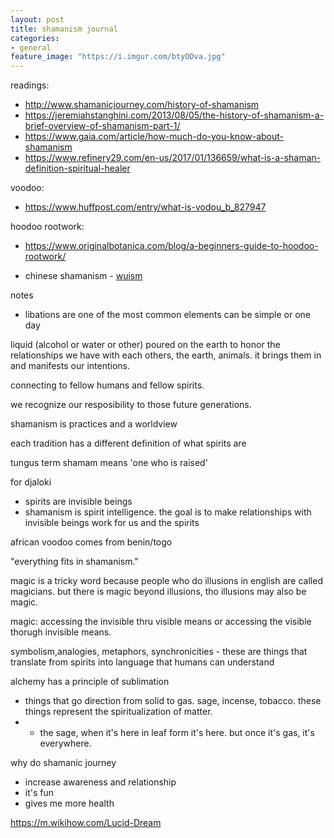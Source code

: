 ```yaml
---
layout: post
title: shamanism journal
categories: 
- general
feature_image: "https://i.imgur.com/btyODva.jpg"
---
```


readings:

* http://www.shamanicjourney.com/history-of-shamanism
* https://jeremiahstanghini.com/2013/08/05/the-history-of-shamanism-a-brief-overview-of-shamanism-part-1/
* https://www.gaia.com/article/how-much-do-you-know-about-shamanism
* https://www.refinery29.com/en-us/2017/01/136659/what-is-a-shaman-definition-spiritual-healer

voodoo:

* https://www.huffpost.com/entry/what-is-vodou_b_827947

hoodoo rootwork: 

* https://www.originalbotanica.com/blog/a-beginners-guide-to-hoodoo-rootwork/

* chinese shamanism - [wuism](https://en.wikipedia.org/wiki/Chinese_shamanism)

notes

* libations are one of the most common elements
can be simple or one day 

liquid (alcohol or water or other) poured on the earth to honor the relationships we have with each others, the earth, animals. it brings them in and manifests our intentions.

connecting to fellow humans and fellow spirits. 

we recognize our resposibility to those future generations. 

shamanism is practices and a worldview

each tradition has a different definition of what spirits are

tungus term shamam means 'one who is raised'

for djaloki
* spirits are invisible beings
* shamanism is spirit intelligence. the goal is to make relationships with invisible beings work for us and the spirits

african voodoo comes from benin/togo

"everything fits in shamanism."

magic is a tricky word because people who do illusions in english are called magicians. but there is magic beyond illusions, tho illusions may also be magic. 

magic: accessing the invisible thru visible means or accessing the visible thorugh invisible means. 

symbolism,analogies, metaphors, synchronicities - these are things that translate from spirits into language that humans can understand

alchemy has a principle of sublimation
* things that go direction from solid to gas. sage, incense, tobacco. these things represent the spiritualization of matter. 
* * the sage, when it's here in leaf form it's here. but once it's gas, it's everywhere.

why do shamanic journey
* increase awareness and relationship
* it's fun
* gives me more health

https://m.wikihow.com/Lucid-Dream

